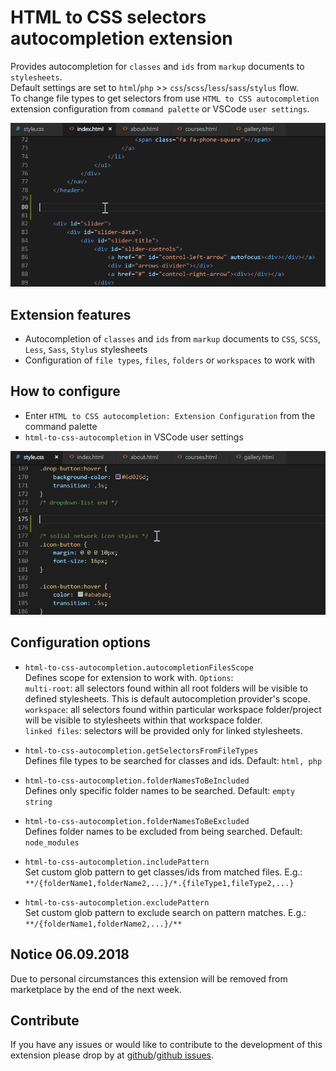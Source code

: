 # HTML to CSS selectors autocompletion extension

Provides autocompletion for `classes` and `ids` from `markup` documents to `stylesheets`.  
Default settings are set to `html`/`php` >> `css`/`scss`/`less`/`sass`/`stylus` flow.  
To change file types to get selectors from use `HTML to CSS autocompletion` extension configuration from `command palette` or VSCode `user settings`.

![preview](assets/preview.gif)

## Extension features

- Autocompletion of `classes` and `ids` from `markup` documents to `CSS`, `SCSS`, `Less`, `Sass`, `Stylus` stylesheets
- Configuration of `file types`, `files`, `folders` or `workspaces` to work with

## How to configure

- Enter `HTML to CSS autocompletion: Extension Configuration` from the command palette
- `html-to-css-autocompletion` in VSCode user settings

![preview](assets/preview-config.gif)

## Configuration options

- `html-to-css-autocompletion.autocompletionFilesScope`  
Defines scope for extension to work with. `Options`:   
`multi-root`: all selectors found within all root folders will be visible to defined stylesheets. This is default autocompletion provider's scope.  
`workspace`: all selectors found within particular workspace folder/project will be visible to stylesheets within that workspace folder.  
`linked files`: selectors will be provided only for linked stylesheets.   

- `html-to-css-autocompletion.getSelectorsFromFileTypes`  
Defines file types to be searched for classes and ids. Default: `html, php`  

- `html-to-css-autocompletion.folderNamesToBeIncluded`  
Defines only specific folder names to be searched. Default: `empty string`  

- `html-to-css-autocompletion.folderNamesToBeExcluded`  
Defines folder names to be excluded from being searched. Default: `node_modules`  

- `html-to-css-autocompletion.includePattern`  
Set custom glob pattern to get classes/ids from matched files. E.g.: `**/{folderName1,folderName2,...}/*.{fileType1,fileType2,...}`  

- `html-to-css-autocompletion.excludePattern`  
Set custom glob pattern to exclude search on pattern matches. E.g.: `**/{folderName1,folderName2,...}/**`

## Notice 06.09.2018
Due to personal circumstances this extension will be removed from marketplace by the end of the next week.

## Contribute
If you have any issues or would like to contribute to the development of this extension please drop by at [github](https://github.com/solnurkarim/HTML-to-CSS-autocompletion)/[github issues](https://github.com/solnurkarim/HTML-to-CSS-autocompletion/issues).